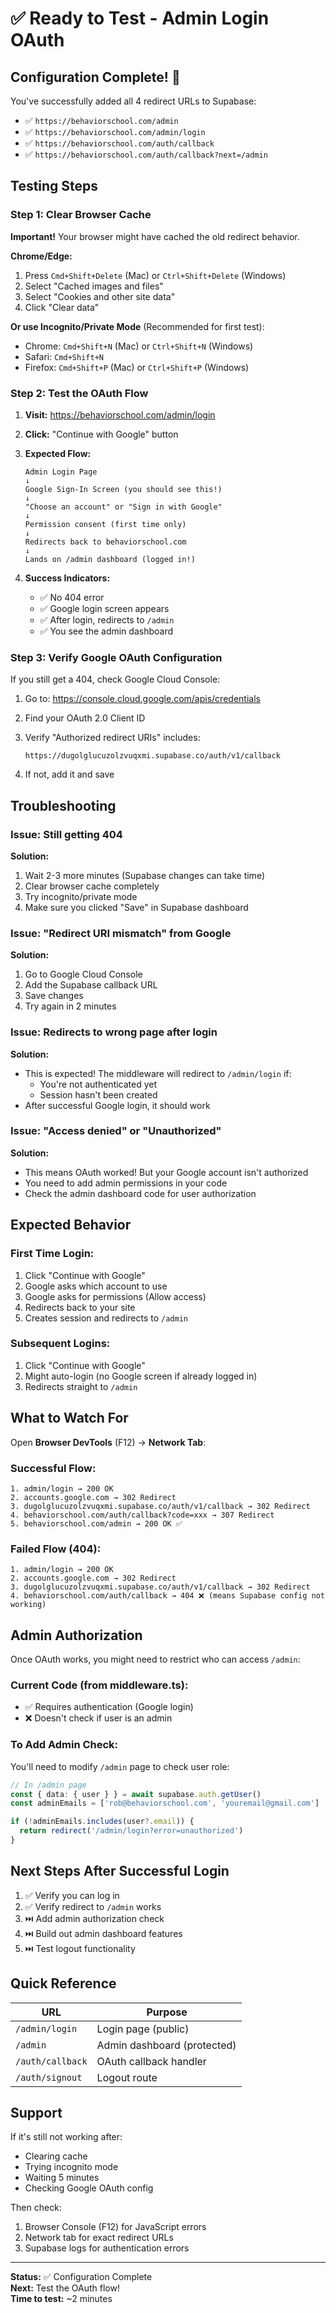# ✅ Ready to Test - Admin Login OAuth

## Configuration Complete! 🎉

You've successfully added all 4 redirect URLs to Supabase:
- ✅ `https://behaviorschool.com/admin`
- ✅ `https://behaviorschool.com/admin/login`
- ✅ `https://behaviorschool.com/auth/callback`
- ✅ `https://behaviorschool.com/auth/callback?next=/admin`

## Testing Steps

### Step 1: Clear Browser Cache
**Important!** Your browser might have cached the old redirect behavior.

**Chrome/Edge:**
1. Press `Cmd+Shift+Delete` (Mac) or `Ctrl+Shift+Delete` (Windows)
2. Select "Cached images and files"
3. Select "Cookies and other site data"
4. Click "Clear data"

**Or use Incognito/Private Mode** (Recommended for first test):
- Chrome: `Cmd+Shift+N` (Mac) or `Ctrl+Shift+N` (Windows)
- Safari: `Cmd+Shift+N`
- Firefox: `Cmd+Shift+P` (Mac) or `Ctrl+Shift+P` (Windows)

### Step 2: Test the OAuth Flow

1. **Visit:** https://behaviorschool.com/admin/login

2. **Click:** "Continue with Google" button

3. **Expected Flow:**
   ```
   Admin Login Page
   ↓
   Google Sign-In Screen (you should see this!)
   ↓
   "Choose an account" or "Sign in with Google"
   ↓
   Permission consent (first time only)
   ↓
   Redirects back to behaviorschool.com
   ↓
   Lands on /admin dashboard (logged in!)
   ```

4. **Success Indicators:**
   - ✅ No 404 error
   - ✅ Google login screen appears
   - ✅ After login, redirects to `/admin`
   - ✅ You see the admin dashboard

### Step 3: Verify Google OAuth Configuration

If you still get a 404, check Google Cloud Console:

1. Go to: https://console.cloud.google.com/apis/credentials

2. Find your OAuth 2.0 Client ID

3. Verify "Authorized redirect URIs" includes:
   ```
   https://dugolglucuzolzvuqxmi.supabase.co/auth/v1/callback
   ```

4. If not, add it and save

## Troubleshooting

### Issue: Still getting 404
**Solution:**
1. Wait 2-3 more minutes (Supabase changes can take time)
2. Clear browser cache completely
3. Try incognito/private mode
4. Make sure you clicked "Save" in Supabase dashboard

### Issue: "Redirect URI mismatch" from Google
**Solution:**
1. Go to Google Cloud Console
2. Add the Supabase callback URL
3. Save changes
4. Try again in 2 minutes

### Issue: Redirects to wrong page after login
**Solution:**
- This is expected! The middleware will redirect to `/admin/login` if:
  - You're not authenticated yet
  - Session hasn't been created
- After successful Google login, it should work

### Issue: "Access denied" or "Unauthorized"
**Solution:**
- This means OAuth worked! But your Google account isn't authorized
- You need to add admin permissions in your code
- Check the admin dashboard code for user authorization

## Expected Behavior

### First Time Login:
1. Click "Continue with Google"
2. Google asks which account to use
3. Google asks for permissions (Allow access)
4. Redirects back to your site
5. Creates session and redirects to `/admin`

### Subsequent Logins:
1. Click "Continue with Google"
2. Might auto-login (no Google screen if already logged in)
3. Redirects straight to `/admin`

## What to Watch For

Open **Browser DevTools** (F12) → **Network Tab**:

### Successful Flow:
```
1. admin/login → 200 OK
2. accounts.google.com → 302 Redirect
3. dugolglucuzolzvuqxmi.supabase.co/auth/v1/callback → 302 Redirect
4. behaviorschool.com/auth/callback?code=xxx → 307 Redirect
5. behaviorschool.com/admin → 200 OK ✅
```

### Failed Flow (404):
```
1. admin/login → 200 OK
2. accounts.google.com → 302 Redirect
3. dugolglucuzolzvuqxmi.supabase.co/auth/v1/callback → 302 Redirect
4. behaviorschool.com/auth/callback → 404 ❌ (means Supabase config not working)
```

## Admin Authorization

Once OAuth works, you might need to restrict who can access `/admin`:

### Current Code (from middleware.ts):
- ✅ Requires authentication (Google login)
- ❌ Doesn't check if user is an admin

### To Add Admin Check:
You'll need to modify `/admin` page to check user role:

```typescript
// In /admin page
const { data: { user } } = await supabase.auth.getUser()
const adminEmails = ['rob@behaviorschool.com', 'youremail@gmail.com']

if (!adminEmails.includes(user?.email)) {
  return redirect('/admin/login?error=unauthorized')
}
```

## Next Steps After Successful Login

1. ✅ Verify you can log in
2. ✅ Verify redirect to `/admin` works
3. ⏭️ Add admin authorization check
4. ⏭️ Build out admin dashboard features
5. ⏭️ Test logout functionality

## Quick Reference

| URL | Purpose |
|-----|---------|
| `/admin/login` | Login page (public) |
| `/admin` | Admin dashboard (protected) |
| `/auth/callback` | OAuth callback handler |
| `/auth/signout` | Logout route |

## Support

If it's still not working after:
- Clearing cache
- Trying incognito mode
- Waiting 5 minutes
- Checking Google OAuth config

Then check:
1. Browser Console (F12) for JavaScript errors
2. Network tab for exact redirect URLs
3. Supabase logs for authentication errors

---

**Status:** ✅ Configuration Complete  
**Next:** Test the OAuth flow!  
**Time to test:** ~2 minutes

